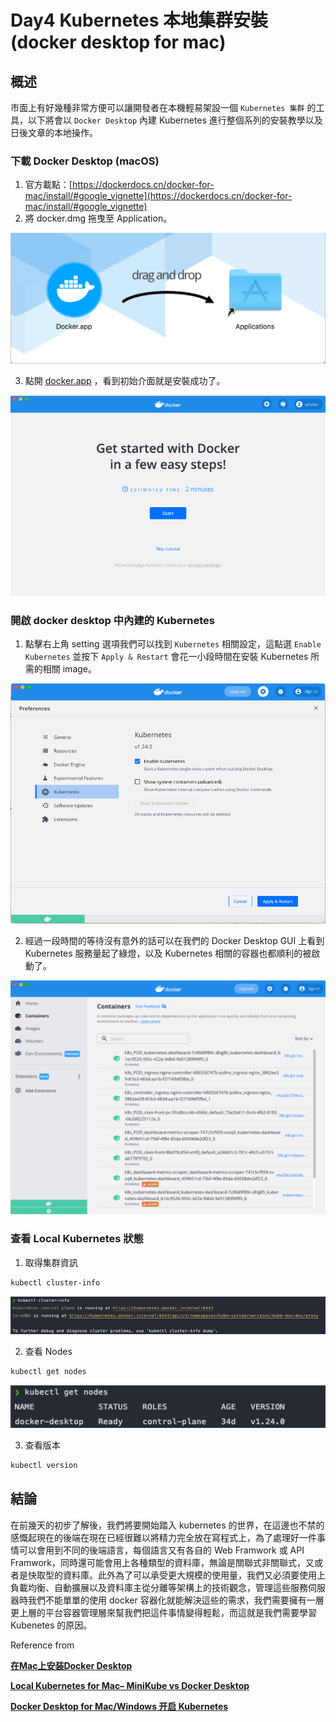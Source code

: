 # Day4 Kubernetes 本地集群安裝 (docker desktop for mac)

## 概述

市面上有好幾種非常方便可以讓開發者在本機輕易架設一個 `Kubernetes 集群` 的工具，以下將會以 `Docker Desktop` 內建 Kubernetes 進行整個系列的安裝教學以及日後文章的本地操作。

### 下載 Docker Desktop (macOS)

1. 官方載點：[https://dockerdocs.cn/docker-for-mac/install/#google_vignette](https://dockerdocs.cn/docker-for-mac/install/#google_vignette)
2. 將 docker.dmg 拖曳至 Application。

![docker-drag](./docker-drag.png)

3. 點開 [docker.app](http://docker.app) ，看到初始介面就是安裝成功了。

![docker-gui](./docker-gui.png)

### 開啟 docker desktop 中內建的 Kubernetes

1. 點擊右上角 setting 選項我們可以找到 `Kubernetes` 相關設定，這點選 `Enable Kubernetes` 並按下 `Apply & Restart` 會花一小段時間在安裝 Kubernetes 所需的相關 image。

![docker-kube-setting](./docker-kube-setting.png)

2. 經過一段時間的等待沒有意外的話可以在我們的 Docker Desktop GUI 上看到 Kubernetes 服務量起了綠燈，以及 Kubernetes 相關的容器也都順利的被啟動了。

![docker-kube-containers](./docker-kube-containers.png)

### 查看 Local Kubernetes 狀態

1. 取得集群資訊

```bash
kubectl cluster-info
```

![kubectl-cluster-info](./kubectl-cluster-info.png)

2. 查看 Nodes

```bash
kubectl get nodes
```

![kubectl-get-nodes](./kubectl-get-nodes.png)

3. 查看版本

```bash
kubectl version
```
## 結論

在前幾天的初步了解後，我們將要開始踏入 kubernetes 的世界，在這邊也不禁的感慨起現在的後端在現在已經很難以將精力完全放在寫程式上，為了處理好一件事情可以會用到不同的後端語言，每個語言又有各自的 Web Framwork 或  API Framwork，同時還可能會用上各種類型的資料庫，無論是關聯式非關聯式，又或者是快取型的資料庫。此外為了可以承受更大規模的使用量，我們又必須要使用上負載均衡、自動擴展以及資料庫主從分離等架構上的技術觀念，管理這些服務伺服器時我們不能單單的使用 docker 容器化就能解決這些的需求，我們需要擁有一層更上層的平台容器管理層來幫我們把這件事情變得輕鬆，而這就是我們需要學習 Kubenetes 的原因。

Reference from

****[在Mac上安装Docker Desktop](https://dockerdocs.cn/docker-for-mac/install/#google_vignette)****

****[Local Kubernetes for Mac– MiniKube vs Docker Desktop](https://codefresh.io/blog/local-kubernetes-mac-minikube-vs-docker-desktop/)****

****[Docker Desktop for Mac/Windows 开启 Kubernetes](https://github.com/AliyunContainerService/k8s-for-docker-desktop)****